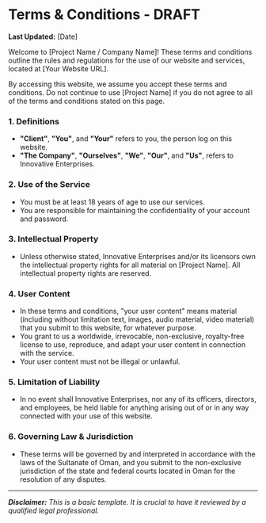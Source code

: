 
# Terms & Conditions - DRAFT

**Last Updated:** [Date]

Welcome to [Project Name / Company Name]! These terms and conditions outline the rules and regulations for the use of our website and services, located at [Your Website URL].

By accessing this website, we assume you accept these terms and conditions. Do not continue to use [Project Name] if you do not agree to all of the terms and conditions stated on this page.

### 1. Definitions
- **"Client"**, **"You"**, and **"Your"** refers to you, the person log on this website.
- **"The Company"**, **"Ourselves"**, **"We"**, **"Our"**, and **"Us"**, refers to Innovative Enterprises.

### 2. Use of the Service
- You must be at least 18 years of age to use our services.
- You are responsible for maintaining the confidentiality of your account and password.

### 3. Intellectual Property
- Unless otherwise stated, Innovative Enterprises and/or its licensors own the intellectual property rights for all material on [Project Name]. All intellectual property rights are reserved.

### 4. User Content
- In these terms and conditions, "your user content" means material (including without limitation text, images, audio material, video material) that you submit to this website, for whatever purpose.
- You grant to us a worldwide, irrevocable, non-exclusive, royalty-free license to use, reproduce, and adapt your user content in connection with the service.
- Your user content must not be illegal or unlawful.

### 5. Limitation of Liability
- In no event shall Innovative Enterprises, nor any of its officers, directors, and employees, be held liable for anything arising out of or in any way connected with your use of this website.

### 6. Governing Law & Jurisdiction
- These terms will be governed by and interpreted in accordance with the laws of the Sultanate of Oman, and you submit to the non-exclusive jurisdiction of the state and federal courts located in Oman for the resolution of any disputes.

---
***Disclaimer:** This is a basic template. It is crucial to have it reviewed by a qualified legal professional.*
